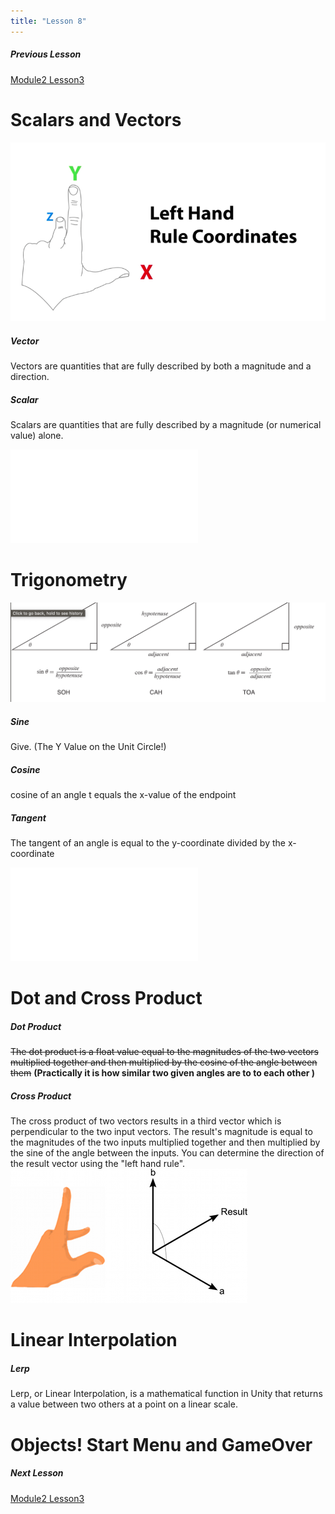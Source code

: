 ```yaml
---
title: "Lesson 8"
---
```

##### Previous Lesson
[Module2 Lesson3](Module2%20Lesson3.md)


# Scalars and Vectors
![](LeftHand.png)
##### Vector
Vectors are quantities that are fully described by both a magnitude and a direction.
##### Scalar
 Scalars are quantities that are fully described by a magnitude (or numerical value) alone.


![Unit.excalidraw 1](Excalidraw/Unit.excalidraw%201.md)


# Trigonometry
![](Pasted%20image%2020230504153203.png)
##### Sine
Give. (The Y Value on the Unit Circle!)
##### Cosine
cosine of an angle t equals the x-value of the endpoint
##### Tangent
The tangent of an angle is equal to the y-coordinate divided by the x-coordinate

![Unit.excalidraw](Excalidraw/Unit.excalidraw.md)
# Dot and Cross Product
##### Dot Product 
~~The dot product is a float value equal to the magnitudes of the two vectors multiplied together and then multiplied by the cosine of the angle between them~~ 
**(Practically it is how similar two given angles are to to each other )**
##### Cross Product 
The cross product of two vectors results in a third vector which is perpendicular to the two input vectors. The result's magnitude is equal to the magnitudes of the two inputs multiplied together and then multiplied by the sine of the angle between the inputs. You can determine the direction of the result vector using the "left hand rule".
![](LeftHandRuleDiagram.png)

# Linear Interpolation
##### Lerp  
Lerp, or Linear Interpolation, is a mathematical function in Unity that returns a value between two others at a point on a linear scale.
# Objects! Start Menu and GameOver


##### Next Lesson
[Module2 Lesson3](Module2%20Lesson7.md)

